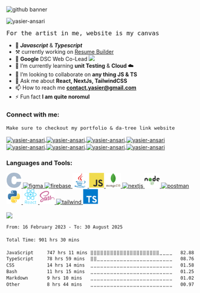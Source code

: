 <picture>
    <source media="(prefers-color-scheme: light)" srcset="https://user-images.githubusercontent.com/76240365/219622346-60766f3a-cdfe-45b2-83a5-e0a5472668e2.png"  >
    <source media="(prefers-color-scheme: dark)" srcset="https://user-images.githubusercontent.com/76240365/219618104-cb881258-3199-45cc-9b3e-28602da560b2.png" >
    <img alt="github banner" src="https://user-images.githubusercontent.com/76240365/219618104-cb881258-3199-45cc-9b3e-28602da560b2.png" />
</picture>
<p> <img src="https://komarev.com/ghpvc/?username=yasier-ansari&label=Profile%20views&color=0e75b6&style=flat" alt="yasier-ansari" /></p>
<p ><code><font size="3" align="center">For the artist in me, website is my canvas </font></code>
<br/>

- 💖 **_Javascript_** & **_Typescript_**
- ⚒️ currently working on [Resume Builder](https://github.com/yasier-ansari/)
- 🎉 **Google** DSC Web Co-Lead <img src="https://user-images.githubusercontent.com/76240365/219681916-59e57b9b-d19b-4364-b411-34e44aa89d95.png" width="30" />
- 🌱 I’m currently learning **unit Testing** & **Cloud ☁️**
- 👯 I’m looking to collaborate on **any thing JS & TS**
- 💬 Ask me about **React, NextJs, TailwindCSS**
- 📫 How to reach me **contact.yasier@gmail.com**
- ⚡ Fun fact **I am quite noromul**

<h3>Connect with me:</h3>
<p ><code><font size="2" align="center">Make sure to checkout my portfolio & da-tree link website </font></code>

<p>
<a href="https://linkedin.com/in/yasier-ansari" target="blank">
<img align="center" src="https://raw.githubusercontent.com/rahuldkjain/github-profile-readme-generator/master/src/images/icons/Social/linked-in-alt.svg" alt="yasier-ansari" height="30" width="40" />
</a>
<a href="https://twitter.com/Yasier_noru" target="blank">
<img align="center" src="https://raw.githubusercontent.com/rahuldkjain/github-profile-readme-generator/master/src/images/icons/Social/twitter.svg" alt="yasier-ansari" height="30" width="40" />
</a>
<a href="https://leetcode.com/Yasier/" target="blank">
<img align="center" src="https://raw.githubusercontent.com/rahuldkjain/github-profile-readme-generator/master/src/images/icons/Social/leet-code.svg" alt="yasier-ansari" height="30" width="40" />
</a>
<a href="https://noru.vercel.app/about" target="blank">
<img align="center" src="https://user-images.githubusercontent.com/76240365/219691197-da17b1f1-84a8-49c7-9abb-1d2225dd5119.png" alt="yasier-ansari" width="35" />
</a>
<a href="https://noru.hashnode.dev/" target="blank">
<img align="center" src="https://cdn.hashnode.com/res/hashnode/image/upload/v1611242173172/AOX1gE2jc.png" alt="yasier-ansari" width="30" />
</a>
<a href="https://discordapp.com/users/744514708882587690" target="blank">
<img align="center" src="https://raw.githubusercontent.com/rahuldkjain/github-profile-readme-generator/master/src/images/icons/Social/discord.svg" alt="yasier-ansari" height="30" width="40" />
</a>
<a href="https://instagram.com/yasier_70" target="blank">
<img align="center" src="https://raw.githubusercontent.com/rahuldkjain/github-profile-readme-generator/master/src/images/icons/Social/instagram.svg" alt="yasier-ansari" height="30" width="40" />
</a>
<a href="https://noru.vercel.app/about" target="blank">
<img align="center" src="https://user-images.githubusercontent.com/76240365/219690071-4839fa49-7f93-43f8-99e0-9d315aee748f.png" alt="yasier-ansari" width="30" />
</a>
</p>

<h3>Languages and Tools:</h3>
<a href="https://www.cprogramming.com/" target="_blank" rel="noreferrer"> 
<img src="https://raw.githubusercontent.com/devicons/devicon/master/icons/c/c-original.svg" alt="c" width="40" height="40"/> </a> 
<a href="https://www.figma.com/" target="_blank" rel="noreferrer"> 
<img src="https://www.vectorlogo.zone/logos/figma/figma-icon.svg" alt="figma" width="40" height="40"/> </a> 
<a href="https://firebase.google.com/" target="_blank" rel="noreferrer"> <img src="https://www.vectorlogo.zone/logos/firebase/firebase-icon.svg" alt="firebase" width="40" height="40"/> </a>
<a href="https://www.java.com" target="_blank" rel="noreferrer"> <img src="https://raw.githubusercontent.com/devicons/devicon/master/icons/java/java-original.svg" alt="java" width="40" height="40"/> </a> 
<a href="https://developer.mozilla.org/en-US/docs/Web/JavaScript" target="_blank" rel="noreferrer"> <img src="https://raw.githubusercontent.com/devicons/devicon/master/icons/javascript/javascript-original.svg" alt="javascript" width="40" height="40"/> </a> 
<a href="https://www.mongodb.com/" target="_blank" rel="noreferrer"> <img src="https://raw.githubusercontent.com/devicons/devicon/master/icons/mongodb/mongodb-original-wordmark.svg" alt="mongodb" width="40" height="40"/> </a> 
<a href="https://nextjs.org/" target="_blank" rel="noreferrer"> <img src="https://user-images.githubusercontent.com/76240365/219686876-f4c671aa-eb98-47e0-811c-1c8366ce68e8.png" alt="nextjs" width="40" height="40"/> </a>
<a href="https://nodejs.org" target="_blank" rel="noreferrer"> <img src="https://raw.githubusercontent.com/devicons/devicon/master/icons/nodejs/nodejs-original-wordmark.svg" alt="nodejs" width="40" height="40"/> </a> 
<a href="https://postman.com" target="_blank" rel="noreferrer"> <img src="https://www.vectorlogo.zone/logos/getpostman/getpostman-icon.svg" alt="postman" width="40" height="40"/> </a> 
<a href="https://www.python.org" target="_blank" rel="noreferrer"> <img src="https://raw.githubusercontent.com/devicons/devicon/master/icons/python/python-original.svg" alt="python" width="40" height="40"/> </a> 
<a href="https://reactjs.org/" target="_blank" rel="noreferrer"> <img src="https://raw.githubusercontent.com/devicons/devicon/master/icons/react/react-original-wordmark.svg" alt="react" width="40" height="40"/> </a> 
<a href="https://sass-lang.com" target="_blank" rel="noreferrer"> <img src="https://raw.githubusercontent.com/devicons/devicon/master/icons/sass/sass-original.svg" alt="sass" width="40" height="40"/> </a> 
<a href="https://tailwindcss.com/" target="_blank" rel="noreferrer"> <img src="https://www.vectorlogo.zone/logos/tailwindcss/tailwindcss-icon.svg" alt="tailwind" width="40" height="40"/> </a> 
<a href="https://www.typescriptlang.org/" target="_blank" rel="noreferrer"> <img src="https://raw.githubusercontent.com/devicons/devicon/master/icons/typescript/typescript-original.svg" alt="typescript" width="40" height="40"/> </a>

<br />
<br/>
<img src="https://github-readme-stats.vercel.app/api?username=yasier-ansari&show_icons=true&theme=dracula" align="center" width="500" />
<br />

<!--START_SECTION:waka-->

```txt
From: 16 February 2023 - To: 30 August 2025

Total Time: 901 hrs 30 mins

JavaScript     747 hrs 11 mins ⣿⣿⣿⣿⣿⣿⣿⣿⣿⣿⣿⣿⣿⣿⣿⣿⣿⣿⣿⣿⣿⣀⣀⣀⣀   82.88 %
TypeScript     78 hrs 59 mins  ⣿⣿⣀⣀⣀⣀⣀⣀⣀⣀⣀⣀⣀⣀⣀⣀⣀⣀⣀⣀⣀⣀⣀⣀⣀   08.76 %
CSS            14 hrs 14 mins  ⣀⣀⣀⣀⣀⣀⣀⣀⣀⣀⣀⣀⣀⣀⣀⣀⣀⣀⣀⣀⣀⣀⣀⣀⣀   01.58 %
Bash           11 hrs 15 mins  ⣀⣀⣀⣀⣀⣀⣀⣀⣀⣀⣀⣀⣀⣀⣀⣀⣀⣀⣀⣀⣀⣀⣀⣀⣀   01.25 %
Markdown       9 hrs 10 mins   ⣀⣀⣀⣀⣀⣀⣀⣀⣀⣀⣀⣀⣀⣀⣀⣀⣀⣀⣀⣀⣀⣀⣀⣀⣀   01.02 %
Other          8 hrs 44 mins   ⣀⣀⣀⣀⣀⣀⣀⣀⣀⣀⣀⣀⣀⣀⣀⣀⣀⣀⣀⣀⣀⣀⣀⣀⣀   00.97 %
```

<!--END_SECTION:waka-->
<br />

